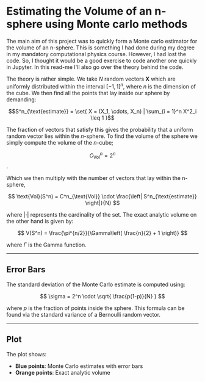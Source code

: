# Estimating the Volume of an n-sphere using Monte carlo methods

The main aim of this project was to quickly form a Monte carlo estimator for the volume of an n-sphere. This is something I had done during my degree in my mandatory computational physics course. However, I had lost the code. So, I thought it would be a good exercise to code another one quickly in Jupyter. In this read-me I'll also go over the theory behind the code. 

The theory is rather simple. We take $N$ random vectors $\boldsymbol{X}$ which are uniformly distributed within the interval $[-1,1]^n$, where $n$ is the dimension of the cube. We then find all the points that lay inside our sphere by demanding: 

$$S^n_{\text{estimate}} = \set{ X = (X_1, \cdots, X_n) | \sum_{i = 1}^n X^2_i \leq 1 }$$

The fraction of vectors that satisfy this gives the probability that a uniform random vector lies within the $n$-sphere. To find the volume of the sphere we simply compute the volume of the $n$-cube;

$$C^n_{\text{Vol}} =  2^n$$ .

Which we then multiply with the number of vectors that lay within the n-sphere,

$$
\text{Vol}(S^n) = C^n_{\text{Vol}} \cdot \frac{\left| S^n_{\text{estimate}} \right|}{N}
$$


where $|\cdot|$ represents the cardinality of the set. The exact analytic volume on the other hand is given by:

$$
V(S^n) = \frac{\pi^{n/2}}{\Gamma\left( \frac{n}{2} + 1 \right)}
$$

where $\Gamma$ is the Gamma function.

---

## Error Bars

The standard deviation of the Monte Carlo estimate is computed using:

$$
\sigma = 2^n \cdot \sqrt{ \frac{p(1-p)}{N} }
$$

where $p$ is the fraction of points inside the sphere. This formula can be found via the standard variance of a Bernoulli random vector. 


---

## Plot

The plot shows:
- **Blue points**: Monte Carlo estimates with error bars
- **Orange points**: Exact analytic volume

